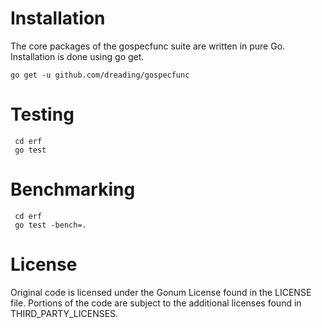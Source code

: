 # Installation
The core packages of the gospecfunc suite are written in pure Go. Installation is done using go get.
```
go get -u github.com/dreading/gospecfunc
```

# Testing 
```
 cd erf
 go test 
```
# Benchmarking
```
 cd erf
 go test -bench=.
```
# License
Original code is licensed under the Gonum License found in the LICENSE file. Portions of the code are subject to the additional licenses found in THIRD_PARTY_LICENSES.  
